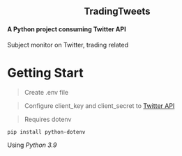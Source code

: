
<h2 align="center">
	TradingTweets
</h2>


#### A Python project consuming Twitter API
Subject monitor on Twitter, trading related


# Getting Start

> Create .env file 

> Configure client_key and client_secret to [Twitter API](https://developer.twitter.com)

> Requires dotenv
```
pip install python-dotenv
```

Using _Python 3.9_

